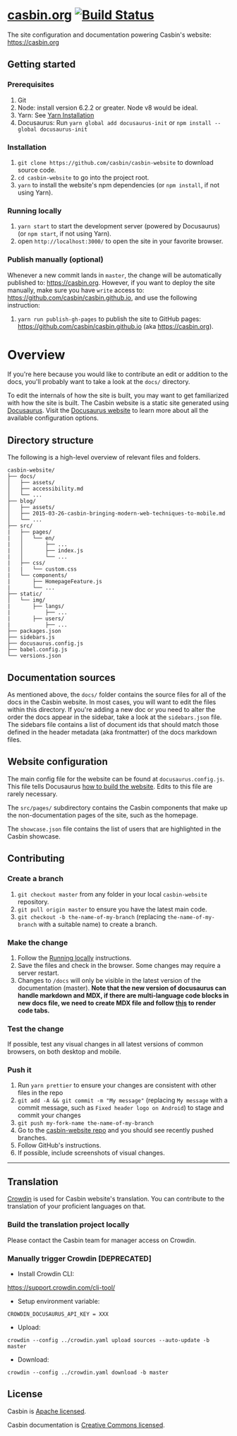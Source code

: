 # [casbin.org](https://casbin.org/) [![Build Status](https://img.shields.io/github/workflow/status/casbin/casbin-website/Node.js%20CI)](https://github.com/casbin/casbin-website/actions)
The site configuration and documentation powering Casbin's website: https://casbin.org

## Getting started

### Prerequisites

1.  Git
1.  Node: install version 6.2.2 or greater. Node v8 would be ideal.
1.  Yarn: See [Yarn Installation](https://yarnpkg.com/lang/en/docs/install/)
1.  Docusaurus: Run `yarn global add docusaurus-init` or `npm install --global docusaurus-init`

### Installation

1.  `git clone https://github.com/casbin/casbin-website` to download source code.
1.  `cd casbin-website` to go into the project root.
1.  `yarn` to install the website's npm dependencies (or `npm install`, if not using Yarn).

### Running locally

1.  `yarn start` to start the development server (powered by Docusaurus) (or `npm start`, if not using Yarn).
1.  open `http://localhost:3000/` to open the site in your favorite browser.

### Publish manually (optional)

Whenever a new commit lands in `master`, the change will be automatically
published to: https://casbin.org. However, if you want to deploy the site manually,
make sure you have `write` access to: https://github.com/casbin/casbin.github.io,
and use the following instruction:

1. `yarn run publish-gh-pages` to publish the site to GitHub pages: https://github.com/casbin/casbin.github.io (aka https://casbin.org).

# Overview

If you're here because you would like to contribute an edit or addition to the
docs, you'll probably want to take a look at the `docs/` directory.

To edit the internals of how the site is built, you may want to get familiarized
with how the site is built. The Casbin website is a static site generated
using [Docusaurus](https://docusaurus.io). Visit the [Docusaurus website](https://docusaurus.io) to learn more
about all the available configuration options.

## Directory structure

The following is a high-level overview of relevant files and folders.

```
casbin-website/
├── docs/
│   ├── assets/
│   ├── accessibility.md
│   └── ...
├── blog/
│   ├── assets/
│   ├── 2015-03-26-casbin-bringing-modern-web-techniques-to-mobile.md
│   └── ...
├── src/
|   ├── pages/
|   │   └── en/
|   │       ├── ...
|   │       ├── index.js
|   │       └── ...
|   ├── css/
|   |	└── custom.css
|   └── components/
|    	├── HomepageFeature.js
|    	└── ...
├── static/
│   └── img/
|		├── langs/
|			├── ...
|		├── users/
|			├── ...
├── packages.json
├── sidebars.js
├── docusaurus.config.js
├── babel.config.js
└── versions.json
```

## Documentation sources

As mentioned above, the `docs/` folder contains the source files for all of the
docs in the Casbin website. In most cases, you will want to edit the files
within this directory. If you're adding a new doc or you need to alter the order
the docs appear in the sidebar, take a look at the `sidebars.json` file. The sidebars file contains a list of document ids that
should match those defined in the header metadata (aka frontmatter) of the docs
markdown files.

## Website configuration

The main config file for the website can be found at `docusaurus.config.js`.
This file tells Docusaurus [how to build the website](https://docusaurus.io/docs/configuration).
Edits to this file are rarely necessary.

The `src/pages/` subdirectory contains the Casbin components that make up the
non-documentation pages of the site, such as the homepage.

The `showcase.json` file contains the list of users that are highlighted in the
Casbin showcase.

## Contributing

### Create a branch

1.  `git checkout master` from any folder in your local `casbin-website` repository.
1.  `git pull origin master` to ensure you have the latest main code.
1.  `git checkout -b the-name-of-my-branch` (replacing `the-name-of-my-branch`
    with a suitable name) to create a branch.

### Make the change

1.  Follow the [Running locally](#running-locally) instructions.
1.  Save the files and check in the browser. Some changes may require a server restart.
1.  Changes to `/docs` will only be visible in the latest version of the documentation (master). **Note that the new version of docusaurus can handle markdown and MDX, if there are multi-language code blocks in new docs file, we need to create MDX file and follow [this](https://docusaurus.io/docs/next/markdown-features/code-blocks#multi-language-support-code-blocks) to render code tabs.**

### Test the change

If possible, test any visual changes in all latest versions of common
browsers, on both desktop and mobile.

### Push it

1.  Run `yarn prettier` to ensure your changes are consistent with other files in
    the repo
1.  `git add -A && git commit -m "My message"` (replacing `My message` with a
    commit message, such as `Fixed header logo on Android`) to stage and commit
    your changes
1.  `git push my-fork-name the-name-of-my-branch`
1.  Go to the
    [casbin-website repo](https://casbin.org)
    and you should see recently pushed branches.
1.  Follow GitHub's instructions.
1.  If possible, include screenshots of visual changes.

---

## Translation

[Crowdin](https://crowdin.com/project/casbin) is used for Casbin website's translation. You can contribute to the translation of your proficient languages on that.

### Build the translation project locally
Please contact the Casbin team for manager access on Crowdin.

### Manually trigger Crowdin [DEPRECATED]

- Install Crowdin CLI:

https://support.crowdin.com/cli-tool/

- Setup environment variable:

```
CROWDIN_DOCUSAURUS_API_KEY = XXX
```

- Upload:

```
crowdin --config ../crowdin.yaml upload sources --auto-update -b master
```

- Download:

```
crowdin --config ../crowdin.yaml download -b master
```

## License

Casbin is [Apache licensed](./LICENSE).

Casbin documentation is [Creative Commons licensed](./LICENSE-docs).